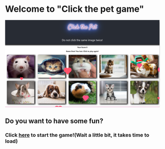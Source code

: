 # Welcome to "Click the pet game"
![Image of Yaktocat](https://github.com/yevheniia01/React_Clicky_Game/blob/master/public/images/click%20the%20pet.PNG)

## Do you want to have some fun?
### Click [here](https://stark-sands-75598.herokuapp.com/) to start the game!(Wait a little bit, it takes time to load)
